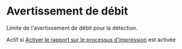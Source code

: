 # Avertissement de débit		

Limite de l'avertissement de débit pour la détection.

Actif si [Activer le rapport sur le processus d'impression](ppr_enable.md) est activée
